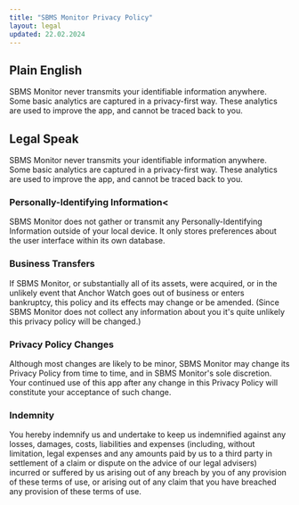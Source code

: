 ```yaml
---
title: "SBMS Monitor Privacy Policy"
layout: legal
updated: 22.02.2024
---
```


## Plain English

SBMS Monitor never transmits your identifiable information anywhere.
Some basic analytics are captured in a privacy-first way. These
analytics are used to improve the app, and cannot be traced back to
you.

## Legal Speak

SBMS Monitor never transmits your identifiable information anywhere.
Some basic analytics are captured in a privacy-first way. These
analytics are used to improve the app, and cannot be traced back to
you.

### Personally-Identifying Information<

SBMS Monitor does not gather or transmit any Personally-Identifying
Information outside of your local device. It only stores preferences
about the user interface within its own database.

### Business Transfers

If SBMS Monitor, or substantially all of its assets, were acquired,
or in the unlikely event that Anchor Watch goes out of business or
enters bankruptcy, this policy and its effects may change or be
amended. (Since SBMS Monitor does not collect any information about
you it's quite unlikely this privacy policy will be changed.)

### Privacy Policy Changes

Although most changes are likely to be minor, SBMS Monitor may
change its Privacy Policy from time to time, and in SBMS Monitor's
sole discretion. Your continued use of this app after any change in
this Privacy Policy will constitute your acceptance of such change.

### Indemnity

You hereby indemnify us and undertake to keep us indemnified against
any losses, damages, costs, liabilities and expenses (including,
without limitation, legal expenses and any amounts paid by us to a
third party in settlement of a claim or dispute on the advice of our
legal advisers) incurred or suffered by us arising out of any breach
by you of any provision of these terms of use, or arising out of any
claim that you have breached any provision of these terms of use.
